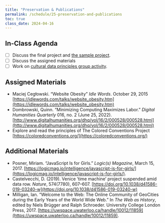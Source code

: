 ```yaml
---
title: "Preservation & Publications"
permalink: /schedule/25-preservation-and-publications
toc: true
class_date: 2024-04-16
---
```


## In-Class Agenda

- [ ] Discuss the final project and [the sample project]({{site.baseurl}}/assessments/04-example-project).
- [ ] Discuss the assigned materials
- [ ] Work on [cultural data principles group activity]({{site.baseurl}}/cultural-data-principles).

## Assigned Materials

- Maciej Cegłowski. “Website Obesity” *Idle Words*. October 29, 2015 [https://idlewords.com/talks/website_obesity.htm](https://idlewords.com/talks/website_obesity.htm)
- Dombrowski, Quinn. “Minimizing Computing Maximizes Labor.” *Digital Humanities Quarterly* 016, no. 2 (June 25, 2022). [http://www.digitalhumanities.org/dhq/vol/16/2/000528/000528.html](http://www.digitalhumanities.org/dhq/vol/16/2/000528/000528.html)
- Explore and read the principles of The Colored Conventions Project [https://coloredconventions.org/](https://coloredconventions.org/)

## Additional Materials

- Posner, Miriam. “JavaScript Is for Girls.” *Logic(s) Magazine*, March 15, 2017. [https://logicmag.io/intelligence/javascript-is-for-girls/](https://logicmag.io/intelligence/javascript-is-for-girls/).
- Castelvecchi, D. (2019). Venice ‘time machine’ project suspended amid data row. *Nature*, 574(7780), 607–607. [https://doi.org/10.1038/d41586-019-03240-w](https://doi.org/10.1038/d41586-019-03240-w)
- Milligan, Ian. “Welcome to the Web: The Online Community of GeoCities during the Early Years of the World Wide Web.” In *The Web as History*, edited by Niels Brügger and Ralph Schroeder. University College London Press, 2017. [https://uwspace.uwaterloo.ca/handle/10012/11859](https://uwspace.uwaterloo.ca/handle/10012/11859). 

